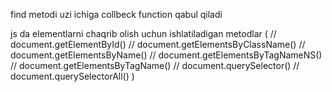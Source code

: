 find metodi uzi ichiga collbeck function qabul qiladi

js da elementlarni chaqrib olish uchun ishlatiladigan metodlar (
// document.getElementById()
// document.getElementsByClassName()
// document.getElementsByName()
// document.getElementsByTagNameNS()
// document.getElementsByTagName()
// document.querySelector()
// document.querySelectorAll()
)
